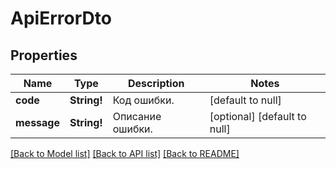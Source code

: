 # ApiErrorDto

## Properties
Name | Type | Description | Notes
------------ | ------------- | ------------- | -------------
**code** | **String!** | Код ошибки. | [default to null]
**message** | **String!** | Описание ошибки. | [optional] [default to null]

[[Back to Model list]](../README.md#documentation-for-models) [[Back to API list]](../README.md#documentation-for-api-endpoints) [[Back to README]](../README.md)


